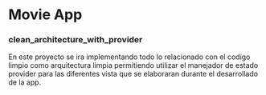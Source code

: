 # Movie App
### clean_architecture_with_provider

En este proyecto se ira implementando todo lo relacionado con el codigo limpio como arquitectura limpia permitiendo utilizar el manejador de estado provider para las diferentes vista que se elaboraran durante el desarrollado de la app.

<!-- ## Getting Started

This project is a starting point for a Flutter application.

A few resources to get you started if this is your first Flutter project:

- [Lab: Write your first Flutter app](https://docs.flutter.dev/get-started/codelab)
- [Cookbook: Useful Flutter samples](https://docs.flutter.dev/cookbook)

For help getting started with Flutter development, view the
[online documentation](https://docs.flutter.dev/), which offers tutorials,
samples, guidance on mobile development, and a full API reference. -->

